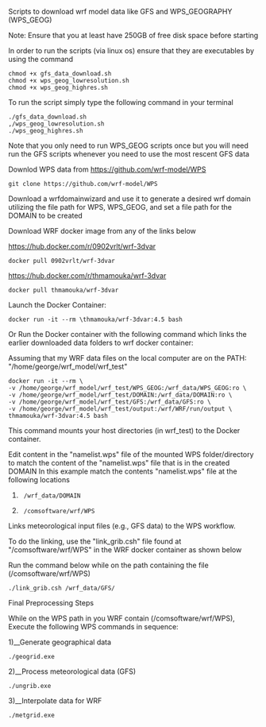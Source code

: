 Scripts to download wrf model data like GFS and WPS_GEOGRAPHY (WPS_GEOG)

Note: Ensure that you at least have 250GB of free disk space before starting

In order to run the scripts (via linux os) ensure that they are executables by using the command 
  
    chmod +x gfs_data_download.sh 
    chmod +x wps_geog_lowresolution.sh
    chmod +x wps_geog_highres.sh

To run the script simply type the following command in your terminal

    ./gfs_data_download.sh 
    ,/wps_geog_lowresolution.sh
    ./wps_geog_highres.sh

Note that you only need to run WPS_GEOG scripts once but you will need run the GFS scripts whenever you need to use the most rescent GFS data

Downlod WPS data from https://github.com/wrf-model/WPS
 
    git clone https://github.com/wrf-model/WPS

Download a wrfdomainwizard and use it to generate a desired wrf domain utilizing the file path for WPS, WPS_GEOG, and set a file path for the DOMAIN to be created

Download WRF docker image from any of the links below

https://hub.docker.com/r/0902vrlt/wrf-3dvar

    docker pull 0902vrlt/wrf-3dvar 

https://hub.docker.com/r/thmamouka/wrf-3dvar 

    docker pull thmamouka/wrf-3dvar 
  
Launch the Docker Container: 
  
    docker run -it --rm \thmamouka/wrf-3dvar:4.5 bash

Or Run the Docker container with the following command which links the earlier downloaded data folders to wrf docker container:

Assuming that my WRF data files on the local computer are on the PATH: "/home/george/wrf_model/wrf_test"

    docker run -it --rm \
    -v /home/george/wrf_model/wrf_test/WPS_GEOG:/wrf_data/WPS_GEOG:ro \
    -v /home/george/wrf_model/wrf_test/DOMAIN:/wrf_data/DOMAIN:ro \
    -v /home/george/wrf_model/wrf_test/GFS:/wrf_data/GFS:ro \
    -v /home/george/wrf_model/wrf_test/output:/wrf/WRF/run/output \
    thmamouka/wrf-3dvar:4.5 bash
This command mounts your host directories (in wrf_test) to the Docker container.

Edit content in the "namelist.wps" file of the mounted WPS folder/directory to match the content of the "namelist.wps" file that is in the created DOMAIN
In this example match the contents "namelist.wps" file at the following locations

1)      /wrf_data/DOMAIN
2)      /comsoftware/wrf/WPS

Links meteorological input files (e.g., GFS data) to the WPS workflow. 

To do the linking, use the "link_grib.csh" file found at "/comsoftware/wrf/WPS" in the WRF docker container as shown below

Run the command below while on the path containing the file (/comsoftware/wrf/WPS)

    ./link_grib.csh /wrf_data/GFS/

Final Preprocessing Steps

While on the WPS path in you WRF contain (/comsoftware/wrf/WPS), Execute the following WPS commands in sequence:

1)__Generate geographical data

    ./geogrid.exe    
2)__Process meteorological data (GFS)

    ./ungrib.exe      
3)__Interpolate data for WRF

    ./metgrid.exe     




  
